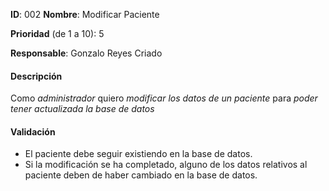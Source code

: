 **ID**: 002
**Nombre**: Modificar Paciente

**Prioridad** (de 1 a 10): 5

**Responsable**: Gonzalo Reyes Criado

#### Descripción

Como *administrador* quiero *modificar los datos de un paciente* para *poder tener actualizada la base de datos*

#### Validación

* El paciente debe seguir existiendo en la base de datos.
* Si la modificación se ha completado, alguno de los datos relativos al paciente deben de haber cambiado en la base de datos.

